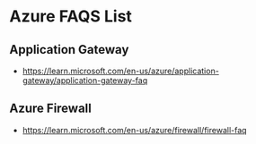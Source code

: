 # Azure FAQS List

## Application Gateway
- https://learn.microsoft.com/en-us/azure/application-gateway/application-gateway-faq

## Azure Firewall
- https://learn.microsoft.com/en-us/azure/firewall/firewall-faq
